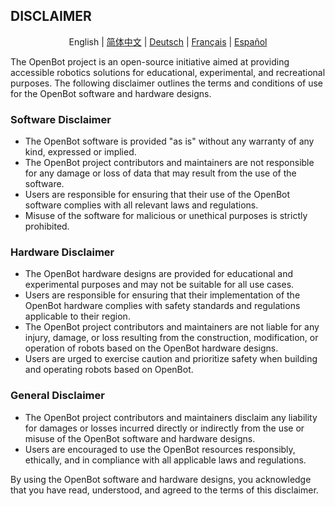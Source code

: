 ## DISCLAIMER

<p align="center">
  <span>English</span> |
  <a href="DISCLAIMER.zh-CN.md">简体中文</a> |
  <a href="DISCLAIMER.de-DE.md">Deutsch</a> |
  <a href="DISCLAIMER.fr-FR.md">Français</a> |
  <a href="DISCLAIMER.es-ES.md">Español</a>
</p>

The OpenBot project is an open-source initiative aimed at providing accessible robotics solutions for educational, experimental, and recreational purposes. The following disclaimer outlines the terms and conditions of use for the OpenBot software and hardware designs.

### Software Disclaimer

- The OpenBot software is provided "as is" without any warranty of any kind, expressed or implied.
- The OpenBot project contributors and maintainers are not responsible for any damage or loss of data that may result from the use of the software.
- Users are responsible for ensuring that their use of the OpenBot software complies with all relevant laws and regulations.
- Misuse of the software for malicious or unethical purposes is strictly prohibited.

### Hardware Disclaimer

- The OpenBot hardware designs are provided for educational and experimental purposes and may not be suitable for all use cases.
- Users are responsible for ensuring that their implementation of the OpenBot hardware complies with safety standards and regulations applicable to their region.
- The OpenBot project contributors and maintainers are not liable for any injury, damage, or loss resulting from the construction, modification, or operation of robots based on the OpenBot hardware designs.
- Users are urged to exercise caution and prioritize safety when building and operating robots based on OpenBot.

### General Disclaimer

- The OpenBot project contributors and maintainers disclaim any liability for damages or losses incurred directly or indirectly from the use or misuse of the OpenBot software and hardware designs.
- Users are encouraged to use the OpenBot resources responsibly, ethically, and in compliance with all applicable laws and regulations.

By using the OpenBot software and hardware designs, you acknowledge that you have read, understood, and agreed to the terms of this disclaimer.
